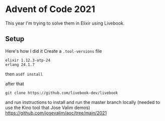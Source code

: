 # Advent of Code 2021

This year I'm trying to solve them in Elixir using Livebook.

## Setup

Here's how I did it
Create a `.tool-versions` file

```
elixir 1.12.3-otp-24
erlang 24.1.7
```

then `asdf install`

after that

```
git clone https://github.com/livebook-dev/livebook
```

and run instructions to install and run the master branch locally (needed to use the Kino tool that Jose Valim demos)
https://github.com/josevalim/aoc/tree/main/2021
